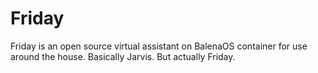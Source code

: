 # Friday
Friday is an open source virtual assistant on BalenaOS container for use around the house. Basically Jarvis. But actually Friday.